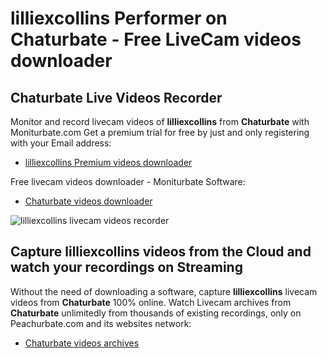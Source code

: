 # lilliexcollins Performer on Chaturbate - Free LiveCam videos downloader

## Chaturbate Live Videos Recorder

Monitor and record livecam videos of **lilliexcollins** from **Chaturbate** with Moniturbate.com
Get a premium trial for free by just and only registering with your Email address:
* [lilliexcollins Premium videos downloader](https://moniturbate.com/request-demo-licence-key.html)

Free livecam videos downloader - Moniturbate Software:
* [Chaturbate videos downloader](https://moniturbate.com/moniturbate-download-software.html)

![lilliexcollins livecam videos recorder](https://peachurnet.com/templates/moniturbate-software.png)


## Capture lilliexcollins videos from the Cloud and watch your recordings on Streaming

Without the need of downloading a software, capture **lilliexcollins** livecam videos from **Chaturbate** 100% online.
Watch Livecam archives from **Chaturbate** unlimitedly from thousands of existing recordings, only on Peachurbate.com and its websites network:
* [Chaturbate videos archives](https://peachurnet.com/)
